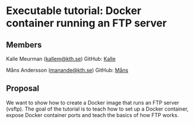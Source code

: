 # Executable tutorial: Docker container running an FTP server

## Members

Kalle Meurman (kallem@kth.se)
GitHub: [Kalle](https://github.com/Wizkas0)

Måns Andersson (manande@kth.se)
GitHub: [Måns](https://github.com/mansand1)

## Proposal

We want to show how to create a Docker image that runs an FTP server (vsftp).
The goal of the tutorial is to teach how to set up a Docker container, expose 
Docker container ports and teach the basics of how FTP works.